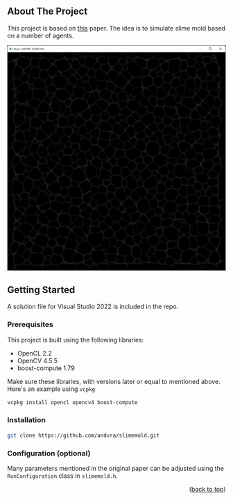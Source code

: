 <!-- ABOUT THE PROJECT -->
## About The Project

This project is based on [this](https://uwe-repository.worktribe.com/output/980579) paper. The idea is to simulate slime mold based on a number of agents.

![img](./github/running.png)

<!-- GETTING STARTED -->
## Getting Started

A solution file for Visual Studio 2022 is included in the repo.

### Prerequisites

This project is built using the following libraries:

* OpenCL 2.2
* OpenCV 4.5.5
* boost-compute 1.79

Make sure these libraries, with versions later or equal to mentioned above. Here's an example using ```vcpkg```

  ```sh
  vcpkg install opencl opencv4 boost-compute
  ```

### Installation

```sh
git clone https://github.com/andvra/slimemold.git
```

### Configuration (optional)

Many parameters mentioned in the original paper can be adjusted using the ```RunConfiguration``` class in ```slimemold.h```.

<p align="right">(<a href="#top">back to top</a>)</p>
